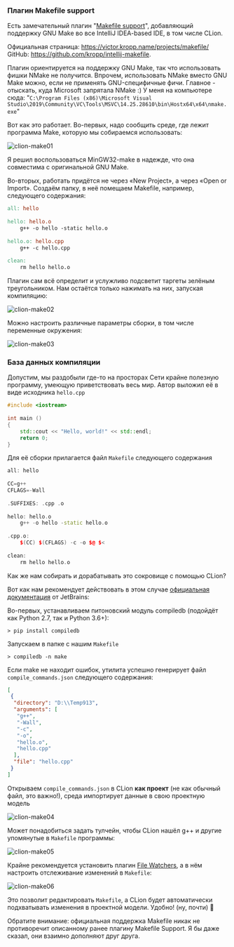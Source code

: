 ### Плагин Makefile support

Есть замечательный плагин "[Makefile support](https://plugins.jetbrains.com/plugin/9333-makefile-support)", добавляющий поддержку GNU Make во все IntelliJ IDEA-based IDE, в том числе CLion.

Официальная страница: https://victor.kropp.name/projects/makefile/ GitHub: https://github.com/kropp/intellij-makefile.

Плагин ориентируется на поддержку GNU Make, так что использовать фишки NMake не получится. Впрочем, использовать NMake вместо GNU Make можно, если не применять GNU-специфичные фичи. Главное - отыскать, куда Microsoft запрятала NMake :) У меня на компьютере сюда: "`C:\Program Files (x86)\Microsoft Visual Studio\2019\Community\VC\Tools\MSVC\14.25.28610\bin\Hostx64\x64\nmake.exe`"

Вот как это работает. Во-первых, надо сообщить среде, где лежит программа Make, которую мы собираемся использовать:

![clion-make01](img/clion-make01.png)

Я решил воспользоваться MinGW32-make в надежде, что она совместима с оригинальной GNU Make.

Во-вторых, работать придётся не через «New Project», а через «Open or Import». Создаём папку, в неё помещаем Makefile, например, следующего содержания:

```makefile
all: hello
 
hello: hello.o
    g++ -o hello -static hello.o
 
hello.o: hello.cpp
    g++ -c hello.cpp
 
clean:
    rm hello hello.o
```

Плагин сам всё определит и услужливо подсветит таргеты зелёным треугольником. Нам остаётся только нажимать на них, запуская компиляцию:

![clion-make02](img/clion-make02.png)

Можно настроить различные параметры сборки, в том числе переменные окружения:

![clion-make03](img/clion-make03.png)


### База данных компиляции

Допустим, мы раздобыли где-то на просторах Сети крайне полезную программу, умеющую приветствовать весь мир. Автор выложил её в виде исходника `hello.cpp`

```c++
#include <iostream>
 
int main ()
{
    std::cout << "Hello, world!" << std::endl;
    return 0;
}
```

Для её сборки прилагается файл `Makefile` следующего содержания

```c++
all: hello
 
CC=g++
CFLAGS=-Wall
 
.SUFFIXES: .cpp .o
 
hello: hello.o
    g++ -o hello -static hello.o
 
.cpp.o:
    $(CC) $(CFLAGS) -c -o $@ $<
 
clean:
    rm hello hello.o
```

Как же нам собирать и дорабатывать это сокровище с помощью CLion?

Вот как нам рекомендует действовать в этом случае [официальная документация](https://www.jetbrains.com/help/clion/managing-makefile-projects.html) от JetBrains:

Во-первых, устанавливаем питоновский модуль compiledb (подойдёт как Python 2.7, так и Python 3.6+):

```
> pip install compiledb
```

Запускаем в папке с нашим `Makefile`

```
> compiledb -n make
```

Если make не находит ошибок, утилита успешно генерирует файл `compile_commands.json` следующего содержания:

```json
[
 {
  "directory": "D:\\Temp913",
  "arguments": [
   "g++",
   "-Wall",
   "-c",
   "-o",
   "hello.o",
   "hello.cpp"
  ],
  "file": "hello.cpp"
 }
]
```

Открываем `compile_commands.json` в CLion **как проект** (не как обычный файл, это важно!), среда импортирует данные в свою проектную модель

![clion-make04](img/clion-make04.png)

Может понадобиться задать тулчейн, чтобы CLion нашёл g++ и другие упомянутые в `Makefile` программы:

![clion-make05](img/clion-make05.png)

Крайне рекомендуется установить плагин [File Watchers](https://plugins.jetbrains.com/plugin/7177-file-watchers), а в нём настроить отслеживание изменений в `Makefile`:

![clion-make06](img/clion-make06.png)

Это позволит редактировать `Makefile`, а CLion будет автоматически подхватывать изменения в проектной модели. Удобно! (ну, почти) 🙂

Обратите внимание: официальная поддержка Makefile никак не противоречит описанному ранее плагину Makefile Support. Я бы даже сказал, они взаимно дополняют друг друга.


